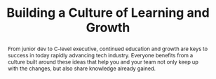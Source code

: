 ---
title: "Building a Culture of Learning and Growth"
speaker: Tre Ammatuna
event: CascadiaJS 2018
tags: ["Culture"]
abstract: "From junior dev to C-level executive, continued education and growth are keys to success in today rapidly advancing tech industry. Everyone benefits from a culture built around these ideas that help you and your team not only keep up with the changes, but also share knowledge already gained."
ytId: x2jq0lvUu68
layout: talk
---